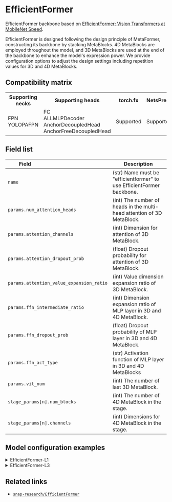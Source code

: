 # EfficientFormer

EfficientFormer backbone based on [EfficientFormer: Vision Transformers at MobileNet Speed](https://arxiv.org/abs/2206.01191).

EfficientFormer is designed following the design principle of MetaFormer, constructing its backbone by stacking MetaBlocks. 4D MetaBlocks are employed throughout the model, and 3D MetaBlocks are used at the end of the backbone to enhance the model's expression power. We provide configuration options to adjust the design settings including repetition values for 3D and 4D MetaBlocks.

## Compatibility matrix

<table>
  <tr>
    <th>Supporting necks</th>
    <th>Supporting heads</th>
    <th>torch.fx</th>
    <th>NetsPresso</th>
  </tr>
  <tr>
    <td>
      FPN<br />
      YOLOPAFPN
    </td>
    <td>
      FC<br />
      ALLMLPDecoder<br />
      AnchorDecoupledHead<br />
      AnchorFreeDecoupledHead
    </td>
    <td>Supported</td>
    <td>Supported</td>
  </tr>
</table>

## Field list

| Field <img width=200/> | Description |
|---|---|
|`name` | (str) Name must be "efficientformer" to use EfficientFormer backbone. |
| `params.num_attention_heads` | (int) The number of heads in the multi-head attention of 3D MetaBlock. |
| `params.attention_channels` | (int) Dimension for attention of 3D MetaBlock. |
| `params.attention_dropout_prob` | (float) Dropout probability for attention of 3D MetaBlock. |
| `params.attention_value_expansion_ratio` | (int) Value dimension expansion ratio of 3D MetaBlock. |
| `params.ffn_intermediate_ratio` | (int) Dimension expansion ratio of MLP layer in 3D and 4D MetaBlock. |
| `params.ffn_dropout_prob` | (float) Dropout probability of MLP layer in 3D and 4D MetaBlock. |
| `params.ffn_act_type` | (str) Activation function of MLP layer in 3D and 4D MetaBlocks |
| `params.vit_num` | (int) The number of last 3D MetaBlock. |
| `stage_params[n].num_blocks` | (int) The number of 4D MetaBlock in the stage. |
| `stage_params[n].channels` | (int) Dimensions for 4D MetaBlock in the stage. |

## Model configuration examples

<details>
  <summary>EfficientFormer-L1</summary>
  
  ```yaml
  model:
    architecture:
      backbone:
        name: efficientformer
        params:
          num_attention_heads: 8
          attention_channels: 256  # attention_hidden_size_splitted * num_attention_heads
          attention_dropout_prob: 0.
          attention_value_expansion_ratio: 4
          ffn_intermediate_ratio: 4
          ffn_hidden_dropout_prob: 0.
          ffn_act_type: 'gelu'
          vit_num: 1
        stage_params:
          - 
            num_blocks: 3
            hidden_sizes: 48
          - 
            num_blocks: 2
            hidden_sizes: 96
          - 
            num_blocks: 6
            hidden_sizes: 224
          - 
            num_blocks: 4
            hidden_sizes: 448
  ```
</details>

<details>
  <summary>EfficientFormer-L3</summary>
  
  ```yaml
  model:
    architecture:
      backbone:
        name: efficientformer
        params:
          num_attention_heads: 8
          attention_channels: 256  # attention_hidden_size_splitted * num_attention_heads
          attention_dropout_prob: 0.
          attention_value_expansion_ratio: 4
          ffn_intermediate_ratio: 4
          ffn_hidden_dropout_prob: 0.
          ffn_act_type: 'gelu'
          vit_num: 4
        stage_params:
          - 
            num_blocks: 4
            hidden_sizes: 64
          - 
            num_blocks: 4
            hidden_sizes: 128
          - 
            num_blocks: 12
            hidden_sizes: 320
          - 
            num_blocks: 6
            hidden_sizes: 512
  ```
</details>

## Related links
- [`snap-research/EfficientFormer`](https://github.com/snap-research/EfficientFormer)
